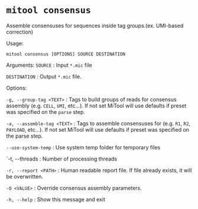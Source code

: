 # `mitool consensus`

Assemble consensuses for sequences inside tag groups.(ex. UMI-based correction)

Usage: 
```shell
mitool consensus [OPTIONS] SOURCE DESTINATION
```
Arguments:
`SOURCE`
: Input `*.mic` file

`DESTINATION`
: Output `*.mic` file.

Options:

`-g, --group-tag <TEXT>`
: Tags to build groups of reads for consensus assembly (e.g. `CELL`, `UMI`, etc...). If not set MiTool will use defaults
if preset was specified on the `parse` step.

`-a, --assemble-tag <TEXT>`
: Tags to assemble consensuses for (e.g. `R1`, `R2`, `PAYLOAD`, etc...). If not set MiTool will use defaults if preset 
was specified on the parse step.

`--use-system-temp`
: Use system temp folder for temporary files

`-t, --threads <INT>
: Number of processing threads

`-r, --report <PATH>`
: Human readable report file. If file already exists, it will be overwritten.

`-O <VALUE>`
: Override consensus assembly parameters.

`-h, --help`
: Show this message and exit
